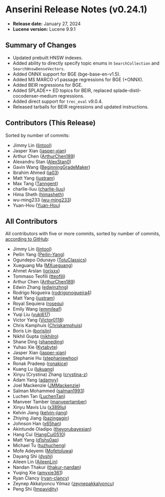 # Anserini Release Notes (v0.24.1)

+ **Release date:** January 27, 2024
+ **Lucene version:** Lucene 9.9.1

## Summary of Changes

+ Updated prebuilt HNSW indexes.
+ Added ability to directly specify topic enums in `SearchCollection` and `SearchHnswDenseVectors`.
+ Added ONNX support for BGE (bge-base-en-v1.5).
+ Added MS MARCO v1 passage regressions for BGE (+ONNX).
+ Added BEIR regressions for BGE.
+ Added SPLADE++ ED topics for BEIR, replaced splade-distil-cocodenser-medium regressions.
+ Added direct support for `trec_eval` v9.0.4.
+ Released tarballs for BEIR regressions and updated instructions.

## Contributors (This Release)

Sorted by number of commits:

+ Jimmy Lin ([lintool](https://github.com/lintool))
+ Jasper Xian ([jasper-xian](https://github.com/jasper-xian))
+ Arthur Chen ([ArthurChen189](https://github.com/ArthurChen189))
+ Alexandru Stan ([AlexStan0](https://github.com/AlexStan0))
+ Gavin Wang ([BeginningGradeMaker](https://github.com/BeginningGradeMaker))
+ Ibrahim Ahmed ([ia03](https://github.com/ia03))
+ Matt Yang ([justram](https://github.com/justram))
+ Max Tang ([Tanngent](https://github.com/Tanngent))
+ charlie-liuu ([charlie-liuu](https://github.com/charlie-liuu))
+ Hima Sheth ([himasheth](https://github.com/himasheth))
+ wu-ming233 ([wu-ming233](https://github.com/wu-ming233))
+ Yuan-Hou ([Yuan-Hou](https://github.com/Yuan-Hou))

## All Contributors

All contributors with five or more commits, sorted by number of commits, [according to GitHub](https://github.com/castorini/Anserini/graphs/contributors):

+ Jimmy Lin ([lintool](https://github.com/lintool))
+ Peilin Yang ([Peilin-Yang](https://github.com/Peilin-Yang))
+ Ogundepo Odunayo ([ToluClassics](https://github.com/ToluClassics))
+ Xueguang Ma ([MXueguang](https://github.com/MXueguang))
+ Ahmet Arslan ([iorixxx](https://github.com/iorixxx))
+ Tommaso Teofili ([tteofili](https://github.com/tteofili))
+ Arthur Chen ([ArthurChen189](https://github.com/ArthurChen189))
+ Edwin Zhang ([edwinzhng](https://github.com/edwinzhng))
+ Rodrigo Nogueira ([rodrigonogueira4](https://github.com/rodrigonogueira4))
+ Matt Yang ([justram](https://github.com/justram))
+ Royal Sequiera ([rosequ](https://github.com/rosequ))
+ Emily Wang ([emmileaf](https://github.com/emmileaf))
+ Yuqi Liu ([yuki617](https://github.com/yuki617))
+ Victor Yang ([Victor0118](https://github.com/Victor0118))
+ Chris Kamphuis ([Chriskamphuis](https://github.com/Chriskamphuis))
+ Boris Lin ([borislin](https://github.com/borislin))
+ Nikhil Gupta ([nikhilro](https://github.com/nikhilro))
+ Shane Ding ([shaneding](https://github.com/shaneding))
+ Yuhao Xie ([Kytabyte](https://github.com/Kytabyte))
+ Jasper Xian ([jasper-xian](https://github.com/jasper-xian))
+ Stephanie Hu ([stephaniewhoo](https://github.com/stephaniewhoo))
+ Ronak Pradeep ([ronakice](https://github.com/ronakice))
+ Kuang Lu ([lukuang](https://github.com/lukuang))
+ Xinyu (Crystina) Zhang ([crystina-z](https://github.com/crystina-z))
+ Adam Yang ([adamyy](https://github.com/adamyy))
+ Joel Mackenzie ([JMMackenzie](https://github.com/JMMackenzie))
+ Salman Mohammed ([salman1993](https://github.com/salman1993))
+ Luchen Tan ([LuchenTan](https://github.com/LuchenTan))
+ Manveer Tamber ([manveertamber](https://github.com/manveertamber))
+ Xinyu Mavis Liu ([x389liu](https://github.com/x389liu))
+ Kelvin Jiang ([kelvin-jiang](https://github.com/kelvin-jiang))
+ Zhiying Jiang ([bazingagin](https://github.com/bazingagin))
+ Johnson Han ([x65han](https://github.com/x65han))
+ Akintunde Oladipo ([theyorubayesian](https://github.com/theyorubayesian))
+ Hang Cui ([HangCui0510](https://github.com/HangCui0510))
+ Matt Yang ([d1shs0ap](https://github.com/d1shs0ap))
+ Michael Tu ([tuzhucheng](https://github.com/tuzhucheng))
+ Mofe Adeyemi ([Mofetoluwa](https://github.com/Mofetoluwa))
+ Dayang Shi ([dyshi](https://github.com/dyshi))
+ Aileen Lin ([AileenLin](https://github.com/AileenLin))
+ Nandan Thakur ([thakur-nandan](https://github.com/thakur-nandan))
+ Yuqing Xie ([amyxie361](https://github.com/amyxie361))
+ Ryan Clancy ([ryan-clancy](https://github.com/ryan-clancy))
+ Zeynep Akkalyoncu Yilmaz ([zeynepakkalyoncu](https://github.com/zeynepakkalyoncu))
+ Peng Shi ([Impavidity](https://github.com/Impavidity))
